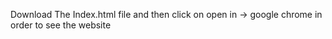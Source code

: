 Download The Index.html file and then click on open in -> google chrome in order to see the website
